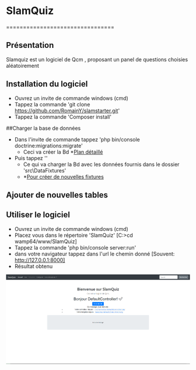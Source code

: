 # SlamQuiz
================================
## Présentation
Slamquiz est un logiciel de Qcm , proposant un panel de questions choisies aléatoirement 

## Installation du logiciel
* Ouvrez un invite de commande windows (cmd)
* Tappez la commande 'git clone https://github.com/RomainY/slamstarter.git'
* Tappez la commande 'Composer install'

##Charger la base de données
* Dans l'invite de commande tappez 'php bin/console doctrine:migrations:migrate'
	* Ceci va créer la Bd
 	*[Plan détaillé](https://github.com/RomainY/SlamQuiz/blob/develop/Astuces/00_symf_category_entity.txt)
* Puis tappez ''
	* Ce qui va charger la Bd avec les données fournis dans le dossier 'src\DataFixtures'
	* *[Pour créer de nouvelles fixtures](https://github.com/RomainY/SlamQuiz/blob/develop/Astuces/02_create_category_fixtures.txt)

## Ajouter de nouvelles tables

## Utiliser le logiciel
* Ouvrez un invite de commande windows (cmd)
* Placez vous dans le répertoire 'SlamQuiz' [C:\>cd wamp64/www/SlamQuiz]
* Tappez la commande 'php bin/console server:run'
* dans votre navigateur tappez dans l'url le chemin donné [Souvent: http://127.0.0.1:8000]
* Résultat obtenu 

![Accueil](https://raw.githubusercontent.com/RomainY/SlamQuiz/develop/assets/screenshot_home.PNG)
